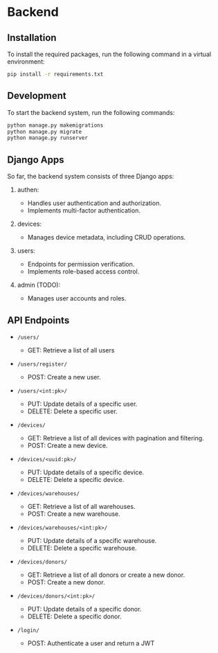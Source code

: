 # Backend

## Installation

To install the required packages, run the following command in a virtual environment:

```bash
pip install -r requirements.txt
```

## Development

To start the backend system, run the following commands:

```bash
python manage.py makemigrations
python manage.py migrate
python manage.py runserver
```

## Django Apps

So far, the backend system consists of three Django apps:

1. authen:

    - Handles user authentication and authorization.
    - Implements multi-factor authentication.

2. devices:

    - Manages device metadata, including CRUD operations.

3. users:

    - Endpoints for permission verification.
    - Implements role-based access control.

4. admin (TODO):

    - Manages user accounts and roles.

## API Endpoints

-   `/users/`

    -   GET: Retrieve a list of all users

-   `/users/register/`

    -   POST: Create a new user.

-   `/users/<int:pk>/`

    -   PUT: Update details of a specific user.
    -   DELETE: Delete a specific user.

-   `/devices/`

    -   GET: Retrieve a list of all devices with pagination and filtering.
    -   POST: Create a new device.

-   `/devices/<uuid:pk>/`

    -   PUT: Update details of a specific device.
    -   DELETE: Delete a specific device.

-   `/devices/warehouses/`

    -   GET: Retrieve a list of all warehouses.
    -   POST: Create a new warehouse.

-   `/devices/warehouses/<int:pk>/`

    -   PUT: Update details of a specific warehouse.
    -   DELETE: Delete a specific warehouse.

-   `/devices/donors/`

    -   GET: Retrieve a list of all donors or create a new donor.
    -   POST: Create a new donor.

-   `/devices/donors/<int:pk>/`

    -   PUT: Update details of a specific donor.
    -   DELETE: Delete a specific donor.

-   `/login/`
    -   POST: Authenticate a user and return a JWT
